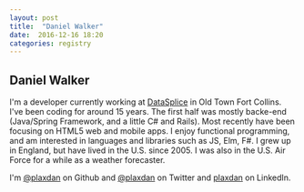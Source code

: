 ```yaml
---
layout: post
title:  "Daniel Walker"
date:  2016-12-16 18:20
categories: registry
---
```


## Daniel Walker

I'm a developer currently working at <a href="http://www.datasplice.com">DataSplice</a> in Old Town Fort Collins. I've been coding for around 15 years. The first half was mostly backe-end (Java/Spring Framework, and a little C# and Rails). Most recently have been focusing on HTML5 web and mobile apps. I enjoy functional programming, and am interested in languages and libraries such as JS, Elm, F#. I grew up in England, but have lived in the U.S. since 2005. I was also in the U.S. Air Force for a while as a weather forecaster.

I'm  <a href="https://github.com/plaxdan">@plaxdan</a> on Github and <a href="https://twitter.com/plaxdan">@plaxdan</a> on Twitter and <a href="https://www.linkedin.com/in/plaxdan">plaxdan</a> on LinkedIn.
